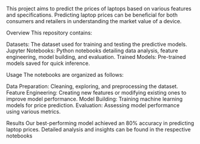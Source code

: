 This project aims to predict the prices of laptops based on various features and specifications. Predicting laptop prices can be beneficial for both consumers and retailers in understanding the market value of a device.

Overview
This repository contains:

Datasets: The dataset used for training and testing the predictive models.
Jupyter Notebooks: Python notebooks detailing data analysis, feature engineering, model building, and evaluation.
Trained Models: Pre-trained models saved for quick inference.

Usage
The notebooks are organized as follows:

Data Preparation: Cleaning, exploring, and preprocessing the dataset.
Feature Engineering: Creating new features or modifying existing ones to improve model performance.
Model Building: Training machine learning models for price prediction.
Evaluation: Assessing model performance using various metrics.

Results
Our best-performing model achieved an 80% accuracy in predicting laptop prices. Detailed analysis and insights can be found in the respective notebooks
